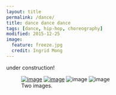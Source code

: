 ```yaml
---
layout: title
permalink: /dance/
title: dance dance dance
tags: [dance, hip-hop, choreography]
modified: 2015-12-25
image:
  feature: freeze.jpg
  credit: Ingrid Mong
---
```

<div align="justify"> 
under construction!
</div>

<figure class="half">
	<a href="http://placehold.it/1200x600.jpg"><img src="bar1.jpg" alt="image"></a>
	<a href="http://placehold.it/1200x600.jpg"><img src="bar2" alt="image"></a>
	<img src="bar3" alt="image">
	<img src="bar4.jpg" alt="image">
	<figcaption>Two images.</figcaption>
</figure>